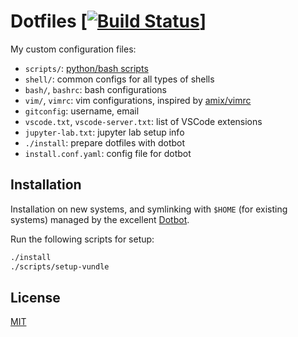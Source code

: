 # Dotfiles [[![Build Status](https://travis-ci.com/rajitbanerjee/dotfiles.svg?branch=master)](https://travis-ci.com/rajitbanerjee/dotfiles)]

My custom configuration files:

-   `scripts/`: [python/bash scripts][scripts]
-   `shell/`: common configs for all types of shells
-   `bash/`, `bashrc`: bash configurations
-   `vim/`, `vimrc`: vim configurations, inspired by [amix/vimrc][amix]
-   `gitconfig`: username, email
-   `vscode.txt`, `vscode-server.txt`: list of VSCode extensions
-   `jupyter-lab.txt`: jupyter lab setup info
-   `./install`: prepare dotfiles with dotbot
-   `install.conf.yaml`: config file for dotbot

## Installation

Installation on new systems, and symlinking with `$HOME` (for existing systems) managed by the excellent [Dotbot][dotbot].

Run the following scripts for setup:

```bash
./install
./scripts/setup-vundle
```

## License

[MIT][license]

[scripts]: https://github.com/rajitbanerjee/scripts
[amix]: https://github.com/amix/vimrc
[dotbot]: https://github.com/anishathalye/dotbot
[license]: LICENSE
